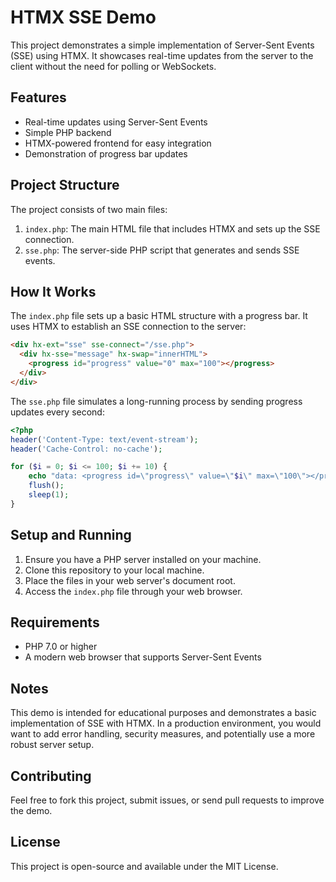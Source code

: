 # HTMX SSE Demo

This project demonstrates a simple implementation of Server-Sent Events (SSE) using HTMX. It showcases real-time updates from the server to the client without the need for polling or WebSockets.

## Features

- Real-time updates using Server-Sent Events
- Simple PHP backend
- HTMX-powered frontend for easy integration
- Demonstration of progress bar updates

## Project Structure

The project consists of two main files:

1. `index.php`: The main HTML file that includes HTMX and sets up the SSE connection.
2. `sse.php`: The server-side PHP script that generates and sends SSE events.

## How It Works

The `index.php` file sets up a basic HTML structure with a progress bar. It uses HTMX to establish an SSE connection to the server:

```html
<div hx-ext="sse" sse-connect="/sse.php">
  <div hx-sse="message" hx-swap="innerHTML">
    <progress id="progress" value="0" max="100"></progress>
  </div>
</div>
```

The `sse.php` file simulates a long-running process by sending progress updates every second:

```php
<?php
header('Content-Type: text/event-stream');
header('Cache-Control: no-cache');

for ($i = 0; $i <= 100; $i += 10) {
    echo "data: <progress id=\"progress\" value=\"$i\" max=\"100\"></progress>\n\n";
    flush();
    sleep(1);
}
```

## Setup and Running

1. Ensure you have a PHP server installed on your machine.
2. Clone this repository to your local machine.
3. Place the files in your web server's document root.
4. Access the `index.php` file through your web browser.

## Requirements

- PHP 7.0 or higher
- A modern web browser that supports Server-Sent Events

## Notes

This demo is intended for educational purposes and demonstrates a basic implementation of SSE with HTMX. In a production environment, you would want to add error handling, security measures, and potentially use a more robust server setup.

## Contributing

Feel free to fork this project, submit issues, or send pull requests to improve the demo.

## License

This project is open-source and available under the MIT License.
